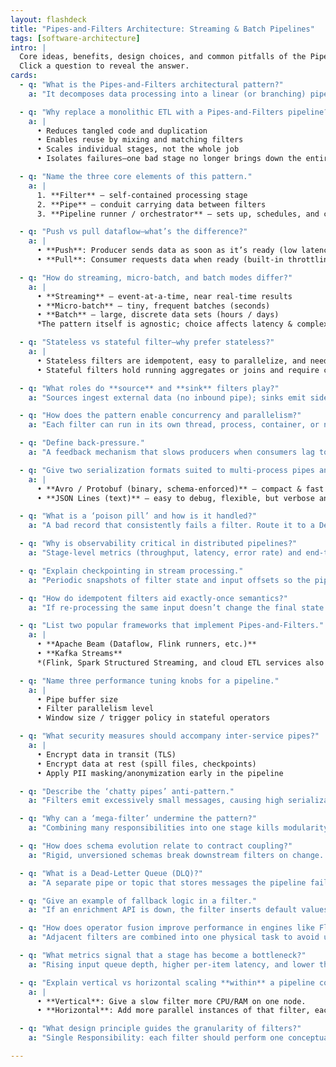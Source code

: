 ```yaml
---
layout: flashdeck
title: "Pipes‑and‑Filters Architecture: Streaming & Batch Pipelines"
tags: [software-architecture]
intro: |
  Core ideas, benefits, design choices, and common pitfalls of the Pipes‑and‑Filters pattern.
  Click a question to reveal the answer.
cards:
  - q: "What is the Pipes‑and‑Filters architectural pattern?"
    a: "It decomposes data processing into a linear (or branching) pipeline of **filters** (independent stages) connected by **pipes** that pass data downstream."

  - q: "Why replace a monolithic ETL with a Pipes‑and‑Filters pipeline?"
    a: |
      • Reduces tangled code and duplication  
      • Enables reuse by mixing and matching filters  
      • Scales individual stages, not the whole job  
      • Isolates failures—one bad stage no longer brings down the entire flow

  - q: "Name the three core elements of this pattern."
    a: |
      1. **Filter** – self‑contained processing stage  
      2. **Pipe** – conduit carrying data between filters  
      3. **Pipeline runner / orchestrator** – sets up, schedules, and coordinates the chain

  - q: "Push vs pull dataflow—what’s the difference?"
    a: |
      • **Push**: Producer sends data as soon as it’s ready (low latency, needs back‑pressure).  
      • **Pull**: Consumer requests data when ready (built‑in throttling).

  - q: "How do streaming, micro‑batch, and batch modes differ?"
    a: |
      • **Streaming** – event‑at‑a‑time, near real‑time results  
      • **Micro‑batch** – tiny, frequent batches (seconds)  
      • **Batch** – large, discrete data sets (hours / days)  
      *The pattern itself is agnostic; choice affects latency & complexity.*

  - q: "Stateless vs stateful filter—why prefer stateless?"
    a: |
      • Stateless filters are idempotent, easy to parallelize, and need no checkpointing.  
      • Stateful filters hold running aggregates or joins and require careful state management.

  - q: "What roles do **source** and **sink** filters play?"
    a: "Sources ingest external data (no inbound pipe); sinks emit side‑effects (DB writes, API calls). In between, aim for pure transformations."

  - q: "How does the pattern enable concurrency and parallelism?"
    a: "Each filter can run in its own thread, process, container, or node. Bottleneck stages can be scaled horizontally by adding more filter instances reading from the same inbound pipe."

  - q: "Define back‑pressure."
    a: "A feedback mechanism that slows producers when consumers lag to prevent unbounded queue growth and crashes."

  - q: "Give two serialization formats suited to multi‑process pipes and a key trade‑off."
    a: |
      • **Avro / Protobuf (binary, schema‑enforced)** – compact & fast but not human‑readable.  
      • **JSON Lines (text)** – easy to debug, flexible, but verbose and slower to parse.

  - q: "What is a ‘poison pill’ and how is it handled?"
    a: "A bad record that consistently fails a filter. Route it to a Dead‑Letter Queue (DLQ) after limited retries to keep the pipeline healthy."

  - q: "Why is observability critical in distributed pipelines?"
    a: "Stage‑level metrics (throughput, latency, error rate) and end‑to‑end tracing pinpoint bottlenecks and failures across multiple services."

  - q: "Explain checkpointing in stream processing."
    a: "Periodic snapshots of filter state and input offsets so the pipeline can restart from the last consistent point after a crash."

  - q: "How do idempotent filters aid exactly‑once semantics?"
    a: "If re‑processing the same input doesn’t change the final state or duplicate side‑effects, retries and replays become safe."

  - q: "List two popular frameworks that implement Pipes‑and‑Filters."
    a: |
      • **Apache Beam (Dataflow, Flink runners, etc.)**  
      • **Kafka Streams**  
      *(Flink, Spark Structured Streaming, and cloud ETL services also follow the pattern.)*

  - q: "Name three performance tuning knobs for a pipeline."
    a: |
      • Pipe buffer size  
      • Filter parallelism level  
      • Window size / trigger policy in stateful operators

  - q: "What security measures should accompany inter‑service pipes?"
    a: |
      • Encrypt data in transit (TLS)  
      • Encrypt data at rest (spill files, checkpoints)  
      • Apply PII masking/anonymization early in the pipeline

  - q: "Describe the ‘chatty pipes’ anti‑pattern."
    a: "Filters emit excessively small messages, causing high serialization and network overhead. Batch or fuse operations to improve throughput."

  - q: "Why can a ‘mega‑filter’ undermine the pattern?"
    a: "Combining many responsibilities into one stage kills modularity, reuse, and fine‑grained scaling—reverting to a mini‑monolith."

  - q: "How does schema evolution relate to contract coupling?"
    a: "Rigid, unversioned schemas break downstream filters on change. Versioned schemas with backward compatibility prevent fragile coupling."

  - q: "What is a Dead‑Letter Queue (DLQ)?"
    a: "A separate pipe or topic that stores messages the pipeline failed to process after retries, allowing offline inspection and replay."

  - q: "Give an example of fallback logic in a filter."
    a: "If an enrichment API is down, the filter inserts default values or tags the record for later re‑enrichment instead of blocking the whole pipeline."

  - q: "How does operator fusion improve performance in engines like Flink?"
    a: "Adjacent filters are combined into one physical task to avoid unnecessary serialization and context switching, boosting throughput."

  - q: "What metrics signal that a stage has become a bottleneck?"
    a: "Rising input queue depth, higher per‑item latency, and lower throughput compared to upstream stages."

  - q: "Explain vertical vs horizontal scaling **within** a pipeline context."
    a: |
      • **Vertical**: Give a slow filter more CPU/RAM on one node.  
      • **Horizontal**: Add more parallel instances of that filter, each consuming from the shared pipe.

  - q: "What design principle guides the granularity of filters?"
    a: "Single Responsibility: each filter should perform one conceptual transformation to maximize reuse and testability."

---
```

